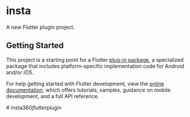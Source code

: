 # insta

A new Flutter plugin project.

## Getting Started

This project is a starting point for a Flutter
[plug-in package](https://flutter.dev/developing-packages/),
a specialized package that includes platform-specific implementation code for
Android and/or iOS.


For help getting started with Flutter development, view the
[online documentation](https://flutter.dev/docs), which offers tutorials,
samples, guidance on mobile development, and a full API reference.

#   i n s t a 3 6 0 _ f l u t t e r _ p l u g i n  
 